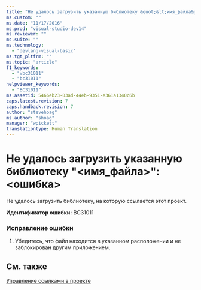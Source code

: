 ```yaml
---
title: "Не удалось загрузить указанную библиотеку &quot;&lt;имя_файла&gt;&quot;: &lt;ошибка&gt; | Microsoft Docs"
ms.custom: ""
ms.date: "11/17/2016"
ms.prod: "visual-studio-dev14"
ms.reviewer: ""
ms.suite: ""
ms.technology: 
  - "devlang-visual-basic"
ms.tgt_pltfrm: ""
ms.topic: "article"
f1_keywords: 
  - "vbc31011"
  - "bc31011"
helpviewer_keywords: 
  - "BC31011"
ms.assetid: 5466eb23-03ad-44eb-9351-e361a1340c6b
caps.latest.revision: 7
caps.handback.revision: 7
author: "stevehoag"
ms.author: "shoag"
manager: "wpickett"
translationtype: Human Translation
---
```

# Не удалось загрузить указанную библиотеку &quot;&lt;имя_файла&gt;&quot;: &lt;ошибка&gt;
Не удалось загрузить библиотеку, на которую ссылается этот проект.  
  
 **Идентификатор ошибки:** BC31011  
  
### Исправление ошибки  
  
1.  Убедитесь, что файл находится в указанном расположении и не заблокирован другим приложением.  
  
## См. также  
 [Управление ссылками в проекте](/visual-studio/ide/managing-references-in-a-project)